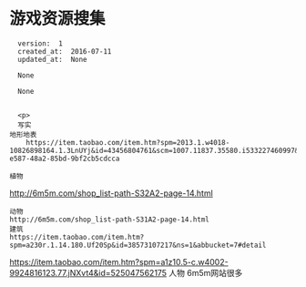 
  # 游戏资源搜集

      version:  1
      created_at:  2016-07-11
      updated_at:  None

      None

      None


      <p>
      写实
	地形地表
		https://item.taobao.com/item.htm?spm=2013.1.w4018-10826898164.1.3LnUYj&id=43456804761&scm=1007.11837.35580.i533227460997&pvid=0c587e0c-e587-48a2-85bd-9bf2cb5cdcca

	植物
http://6m5m.com/shop_list-path-S32A2-page-14.html

	动物
	http://6m5m.com/shop_list-path-S31A2-page-14.html
	建筑
	https://item.taobao.com/item.htm?spm=a230r.1.14.180.Uf20Sp&id=38573107217&ns=1&abbucket=7#detail
https://item.taobao.com/item.htm?spm=a1z10.5-c.w4002-9924816123.77.jNXvt4&id=525047562175
	人物
6m5m网站很多
      </p>

  